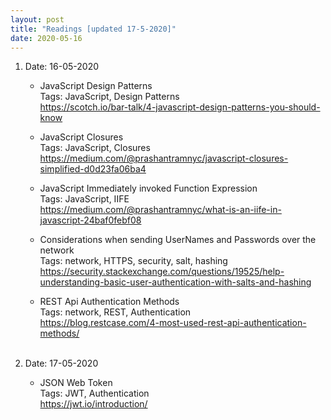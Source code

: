 ```yaml
---
layout: post
title: "Readings [updated 17-5-2020]"
date: 2020-05-16
---
```

1. Date: 16-05-2020 <br />
	* JavaScript Design Patterns <br />
	  Tags: JavaScript, Design Patterns <br />
	  <https://scotch.io/bar-talk/4-javascript-design-patterns-you-should-know> <br />

	* JavaScript Closures <br />
	  Tags: JavaScript, Closures <br />
	  <https://medium.com/@prashantramnyc/javascript-closures-simplified-d0d23fa06ba4> <br />

	* JavaScript Immediately invoked Function Expression <br />
          Tags: JavaScript, IIFE <br />
	  <https://medium.com/@prashantramnyc/what-is-an-iife-in-javascript-24baf0febf08> <br />

	* Considerations when sending UserNames and Passwords over the network <br />
          Tags: network, HTTPS, security, salt, hashing <br />
	  <https://security.stackexchange.com/questions/19525/help-understanding-basic-user-authentication-with-salts-and-hashing> <br />

	* REST Api Authentication Methods <br />
          Tags: network, REST, Authentication <br />
	  <https://blog.restcase.com/4-most-used-rest-api-authentication-methods/> <br /> <br />

2. Date: 17-05-2020 <br />
	* JSON Web Token <br />
	  Tags: JWT, Authentication <br />
	  <https://jwt.io/introduction/> <br />
